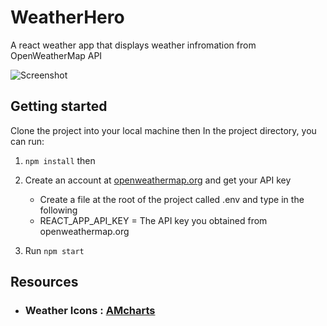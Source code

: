 # WeatherHero
A react weather app that displays weather infromation from OpenWeatherMap API

![Screenshot ](https://user-images.githubusercontent.com/34512368/97861892-8b172280-1d15-11eb-965d-85eeab94d94d.png)


## Getting started

Clone the project into your local machine then In the project directory, you can run:
1. `npm install` then 
2. Create an account at [openweathermap.org](https://www.openweathermap.org) and get your API key
   * Create a file at the root of the project called .env and type in the following
    * REACT_APP_API_KEY = The API key you obtained from openweathermap.org

3. Run `npm start`


## Resources
 * ### Weather Icons  : [AMcharts](https://www.amcharts.com/free-animated-svg-weather-icons/)
